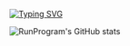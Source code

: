 [![Typing SVG](https://readme-typing-svg.demolab.com/?lines=Developer;Student)](https://git.io/typing-svg)

![RunProgram's GitHub stats](https://github-readme-stats.vercel.app/api?username=RunProgram&show_icons=true)
